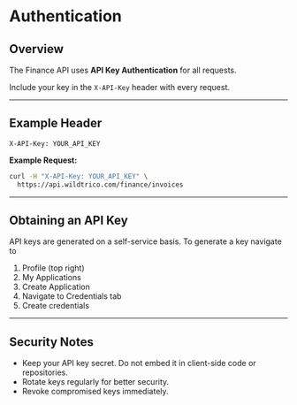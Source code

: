 # Authentication

## Overview
The Finance API uses **API Key Authentication** for all requests.

Include your key in the `X-API-Key` header with every request.

---

## Example Header
```http
X-API-Key: YOUR_API_KEY
```

**Example Request:**
```bash
curl -H "X-API-Key: YOUR_API_KEY" \
  https://api.wildtrico.com/finance/invoices
```

---

## Obtaining an API Key
API keys are generated on a self-service basis. To generate a key navigate to

1. Profile (top right)
2. My Applications
3. Create Application
4. Navigate to Credentials tab
5. Create credentials

---

## Security Notes
- Keep your API key secret. Do not embed it in client-side code or repositories.  
- Rotate keys regularly for better security.  
- Revoke compromised keys immediately.
